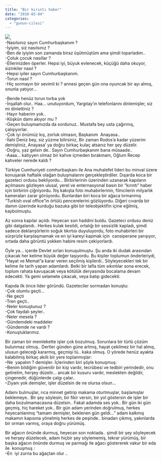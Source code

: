 ```yaml
---
title: "Bir kırıntı haber"
date: "2010-03-04"
categories: 
  - "gunun-cilesi"
---
```


![](/uploads/image/mercedes.jpg),  
\-Nasılsınız sayın Cumhurbaşkanım ?  
\-İyiyim, siz nasılsınız ?  
\-Ben de iyiyim son zamanda biraz üşütmüştüm ama şimdi toparladım..  
\-Çoluk çocuk nasıllar ?  
\-Ellerinizden öperler. Hepsi iyi, büyuk evlenecek, küçüğü daha okuyor, sizinkiler nasıl ?  
\-Hepsi iyiler sayın Cumhurbaşkanım.  
\-Torun nasıl ?  
\-Hiç sormayın bir sevimli ki ? annesi geçen gün ona oyuncak bir ayı almış, onunla yatıyor...

\-Bende henüz torun torba yok  
\-İnşallah olur.. Haa… unutuyordum, Yargıtay’ın telefonlarını dinlemişler, siz mi dinlettiniz ?  
\-Hayır haberim yok..  
\-Köşkün damı akıyor mu ?  
\-Geçen buluşmamızda da sordunuz.. Mustafa bey usta çağırmış, çalışıyorlar.  
\-Çok iyi önümüz kış, zorluk olmasın, Başkanım  Anayasa..  
\-İlahi Deniz bey, siz yüzme bilirsiniz, Bir zaman Rodos’a kadar yüzerim demiştiniz, Anayasa’ ya doğru birkaç kulaç atsanız her şey düzelir.  
\-Doğru, yaz gelsin de.. Sayın Cumhurbaşkanım bana müsaade..  
\-Aaaa… katiyyen olmaz bir kahve içmeden bırakmam, Oğlum Recep kahveler nerede kaldı ?

Türkiye Cumhuriyeti comhurbaşkanı ile Ana muhalefet lideri bu minval üzere konuşarak haftalık olağan buluşmalarını gerçekleştirdiler. Dışarda koca bir gazeteci ordusu bekliyordu… Birbirlerinin üzerinden uzanarak kapıların açılmasını gözleyen ulusal, yerel ve enternasyonal basın bir “kırıntı” haber için birbirini çiğniyordu. İtiş kakışta foto muhabirlerinin, filmcilerin milyarlık kameraları zarar görüyordu. Bunlardan biri koca bir ağaca tırmanmış “Turkish oval office”in örtülü pencerelerini gözlüyordu. Diğeri cıvarda bir damın üzerinde kurduğu bazuka gibi bir teleobjektifin içine eğilmiş, kaybolmuştu.

Az sonra kapılar açıldı. Heyecan son haddini buldu. Gazeteci ordusu deniz gibi dalgalandı.. Herkes kulak kesildi, ortalığı bir sessizlik kapladı, şimdi sadece deklanşörlerin soğuk tıkırtısı duyuluyordu, foto muhabirleri bir sürprizle karşılaşmamak ve en iyi kareyi kapmak için  cansiperane yarışıyor, ortada daha görüntü yokken habire resim çekiyorlardı.

Öyle ya… içerde Devlet sırları konuşulmuştu. Şu anda iki dudak arasından çıkacak her kelime büyük değer taşıyordu. Bu kişiler toplumun önderleriydi, “Hayat ve Memat”a karar veren seçilmiş kişilerdi.. Söyleyecekleri tek bir kelime ile tarih yapan adamlardı. Belki bir lafla tüm sıkıntılar sona erecek, toplum rahata kavuşacak veya kötülük deryasında bocalama devam edecekti. Ya gemi selamete çıkacak, veya batıp gidecekti.

Kapıda ilk önce lider göründü. Gazeteciler sormadan konuştu:  
\-Çok olumlu geçti...  
\-Ne geçti  
\-Tren geçti..  
\-Neler konuştunuz ?  
\-Çok faydalı şeyler..  
\-Neler mesela ?  
\-Gündemdeki maddeler  
\-Gündemde ne vardı ?  
\-Konuştuklarımız.

Bir zaman bir memlekette işler çok bozulmuş. Sorunlara bir türlü çözüm bulunmaz olmuş.. Dertler günden güne artmış, hayat çekilmez bir hal almış, ulusun geleceği kararmış, geçmişi tü.. kaka olmuş. O yörede henüz ayakta kalabilmiş birkaç akıllı bir yere toplanmışlar:  
–Ne  yapalım ? demişler. İçlerinden biri şöyle konuşmuş:  
–Benim bildiğim güvenilir bir kişi vardır, tecrübesi ve tedbiri yerindedir, onu getirelim, herşey düzelir… ancak bir kusuru vardır, meslekten değildir, çingenedir, düğünlerde çalgı çalar..  
–Ziyanı yok demişler, işler düzelsin de ne olursa olsun…

Adamı bulmuşlar, rıca minnet getirip makama oturtmuşlar, başlamışlar beklemeye.. Bir şey söylesin, bir fikir versin, bir yol göstersin de işler bir daha bozulmamacasına düzelsin.. Fakat adamda ses yok.. Bir gün iki gün geçmiş, hiç hareket yok.. Bir gün adam yerinden doğrulmuş, herkes heyecanlanmış “tamam demişler, beklenen gün geldi…” adam kalkmış makamın kapısına yönelmiş herkes de peşinde.. binadan çıkmış, yakınlarda bir orman varmış, oraya doğru yürümüş.

Bir ağacın önünde durmuş, heyecan son noktada.. şimdi bir şey söyleyecek ve herşey düzelecek, adam hiçbir şey söylememiş, tekrar yürümüş, bir başka ağacın önünde durmuş ve parmağı ile ağacı göstererek vakur bir eda ile  konuşmuş :  
–En  iyi zurna bu ağaçtan olur ..

